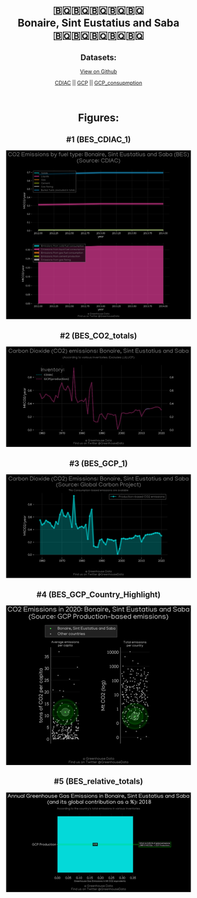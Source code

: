 
<center>
<h1 align="center">
🇧🇶🇧🇶🇧🇶🇧🇶🇧🇶
<br>
Bonaire, Sint Eustatius and Saba
<br>
🇧🇶🇧🇶🇧🇶🇧🇶🇧🇶
</h1>
<h2>Datasets:</h2>
<p><a href="https://github.com/dquintani/GreenhouseData/tree/master/country_data/BES_Bonaire, Sint Eustatius and Saba/data">View on Github</a>
<br></p><p><a href="data/BES_CDIAC.csv">CDIAC</a> || <a href="data/BES_GCP.csv">GCP</a> || <a href="data/BES_GCP_consupmption.csv">GCP_consupmption</a></p><p><br></p>
<h1>Figures:</h1><h2>#1 (BES_CDIAC_1)</h2>
<p><img alt="" src="figures/BES_CDIAC_1.png" /></p><h2>#2 (BES_CO2_totals)</h2>
<p><img alt="" src="figures/BES_CO2_totals.png" /></p><h2>#3 (BES_GCP_1)</h2>
<p><img alt="" src="figures/BES_GCP_1.png" /></p><h2>#4 (BES_GCP_Country_Highlight)</h2>
<p><img alt="" src="figures/BES_GCP_Country_Highlight.png" /></p><h2>#5 (BES_relative_totals)</h2>
<p><img alt="" src="figures/BES_relative_totals.png" /></p>